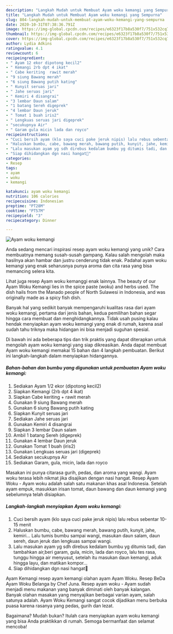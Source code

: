 ```yaml
---
description: "Langkah Mudah untuk Membuat Ayam woku kemangi yang Sempurna"
title: "Langkah Mudah untuk Membuat Ayam woku kemangi yang Sempurna"
slug: 804-langkah-mudah-untuk-membuat-ayam-woku-kemangi-yang-sempurna
date: 2020-10-31T07:38:36.791Z
image: https://img-global.cpcdn.com/recipes/e6323f17b8a530f7/751x532cq70/ayam-woku-kemangi-foto-resep-utama.jpg
thumbnail: https://img-global.cpcdn.com/recipes/e6323f17b8a530f7/751x532cq70/ayam-woku-kemangi-foto-resep-utama.jpg
cover: https://img-global.cpcdn.com/recipes/e6323f17b8a530f7/751x532cq70/ayam-woku-kemangi-foto-resep-utama.jpg
author: Lydia Adkins
ratingvalue: 4.1
reviewcount: 6
recipeingredient:
- " Ayam 12 ekor dipotong kecil2"
- " Kemangi 2rb dpt 4 ikat"
- " Cabe keriting  rawit merah"
- "9 siung Bawang merah"
- "6 siung Bawang putih kating"
- " Kunyit seruas jari"
- " Jahe seruas jari"
- " Kemiri 4 disangrai"
- "3 lembar Daun salam"
- "1 batang Sereh digeprek"
- "4 lembar Daun jeruk"
- " Tomat 1 buah iris2"
- " Lengkuas seruas jari digeprek"
- "secukupnya Air"
- " Garam gula micin lada dan royco"
recipeinstructions:
- "Cuci bersih ayam (klo saya cuci pake jeruk nipis) lalu rebus sebentar 10-15 menit"
- "Haluskan bumbu, cabe, bawang merah, bawang putih, kunyit, jahe, kemiri... Lalu tumis bumbu sampai wangi, masukan daun salam, daun sereh, daun jeruk dan lengkuas sampai wangi."
- "Lalu masukan ayam yg sdh direbus kedalam bumbu yg ditumis tadi, dan tambahkan air,beri garam, gula, micin, lada dan royco, lalu tes rasa, tunggu hingga air menyusut, setelah itu masukan daun kemangi, aduk hingga layu, dan matikan kompor..."
- "Siap dihidangkan dgn nasi hangat🤗"
categories:
- Resep
tags:
- ayam
- woku
- kemangi

katakunci: ayam woku kemangi 
nutrition: 106 calories
recipecuisine: Indonesian
preptime: "PT28M"
cooktime: "PT57M"
recipeyield: "3"
recipecategory: Dinner

---
```



![Ayam woku kemangi](https://img-global.cpcdn.com/recipes/e6323f17b8a530f7/751x532cq70/ayam-woku-kemangi-foto-resep-utama.jpg)

Anda sedang mencari inspirasi resep ayam woku kemangi yang unik? Cara membuatnya memang susah-susah gampang. Kalau salah mengolah maka hasilnya akan hambar dan justru cenderung tidak enak. Padahal ayam woku kemangi yang enak seharusnya punya aroma dan cita rasa yang bisa memancing selera kita.

Lihat juga resep Ayam woku kemanggi enak lainnya. The beauty of our Ayam Woku Kemangi lies in the spice paste (woku) and herbs used. The dish hails from the Manado people of North Sulawesi in Indonesia, and was originally made as a spicy fish dish.

Banyak hal yang sedikit banyak mempengaruhi kualitas rasa dari ayam woku kemangi, pertama dari jenis bahan, kedua pemilihan bahan segar hingga cara membuat dan menghidangkannya. Tidak usah pusing kalau hendak menyiapkan ayam woku kemangi yang enak di rumah, karena asal sudah tahu triknya maka hidangan ini bisa menjadi suguhan spesial.


Di bawah ini ada beberapa tips dan trik praktis yang dapat diterapkan untuk mengolah ayam woku kemangi yang siap dikreasikan. Anda dapat membuat Ayam woku kemangi memakai 15 bahan dan 4 langkah pembuatan. Berikut ini langkah-langkah dalam menyiapkan hidangannya.

<!--inarticleads1-->

##### Bahan-bahan dan bumbu yang digunakan untuk pembuatan Ayam woku kemangi:

1. Sediakan  Ayam 1/2 ekor (dipotong kecil2)
1. Siapkan  Kemangi (2rb dpt 4 ikat)
1. Siapkan  Cabe keriting + rawit merah
1. Gunakan 9 siung Bawang merah
1. Gunakan 6 siung Bawang putih kating
1. Siapkan  Kunyit seruas jari
1. Sediakan  Jahe seruas jari
1. Gunakan  Kemiri 4 disangrai
1. Siapkan 3 lembar Daun salam
1. Ambil 1 batang Sereh (digeprek)
1. Gunakan 4 lembar Daun jeruk
1. Gunakan  Tomat 1 buah (iris2)
1. Gunakan  Lengkuas seruas jari (digeprek)
1. Sediakan secukupnya Air
1. Sediakan  Garam, gula, micin, lada dan royco


Masakan ini punya citarasa gurih, pedas, dan aroma yang wangi. Ayam woku terasa lebih nikmat jika disajikan dengan nasi hangat. Resep Ayam Woku - Ayam woku adalah salah satu makanan khas asal Indonesia. Setelah ayam empuk, masukkan irisan tomat, daun bawang dan daun kemangi yang sebelumnya telah disiapkan. 

<!--inarticleads2-->

##### Langkah-langkah menyiapkan Ayam woku kemangi:

1. Cuci bersih ayam (klo saya cuci pake jeruk nipis) lalu rebus sebentar 10-15 menit
1. Haluskan bumbu, cabe, bawang merah, bawang putih, kunyit, jahe, kemiri... Lalu tumis bumbu sampai wangi, masukan daun salam, daun sereh, daun jeruk dan lengkuas sampai wangi.
1. Lalu masukan ayam yg sdh direbus kedalam bumbu yg ditumis tadi, dan tambahkan air,beri garam, gula, micin, lada dan royco, lalu tes rasa, tunggu hingga air menyusut, setelah itu masukan daun kemangi, aduk hingga layu, dan matikan kompor...
1. Siap dihidangkan dgn nasi hangat🤗


Ayam Kemangi resep ayam kemangi olahan ayam Ayam Woku. Resep BeDa Ayam Woku Belanga by Chef Juna. Resep ayam woku - Ayam sudah menjadi menu makanan yang banyak diminati oleh banyak kalangan. Banyak olahan masakan yang menyajikan berbagai varian ayam, salah satunya adalah. Ayam Woku Kemangi sangat cocok dijadikan menu berbuka puasa karena rasanya yang pedas, gurih dan lezat. 

Bagaimana? Mudah bukan? Itulah cara menyiapkan ayam woku kemangi yang bisa Anda praktikkan di rumah. Semoga bermanfaat dan selamat mencoba!
